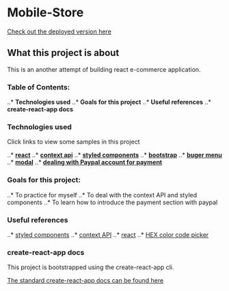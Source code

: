 # Mobile-Store

[Check out the deployed version here](https://mobile-e-commerce-app.netlify.com)

## What this project is about

This is an another attempt of building react e-commerce application.

### Table of Contents:

..* **Technologies used**
..* **Goals for this project**
..* **Useful references**
..* **create-react-app docs**


### Technologies used

Click links to view some samples in this project

..* **[react](https://github.com/amuru0S/Mobile-Store/blob/master/src/components/ProductList.js)**
..* **[context api](https://github.com/amuru0S/Mobile-Store/blob/master/src/context.js)**
..* **[styled components](https://github.com/amuru0S/Mobile-Store/blob/master/src/components/Button.js)**
..* **[bootstrap](https://github.com/amuru0S/Mobile-Store/blob/master/src/components/Cart/CartColumns.js)**
..* **[buger menu](https://github.com/amuru0S/Mobile-Store/blob/master/src/components/Navbar.js)**
..* **[modal](https://github.com/amuru0S/Mobile-Store/blob/master/src/components/Modal.js)**
..* **[dealing with Paypal account for payment](https://github.com/amuru0S/Mobile-Store/blob/master/src/components/Cart/PayPalButton.js)**

### Goals for this project:

..* To practice for myself
..* To deal with the context API and styled components
..* To learn how to introduce the payment section with paypal

### Useful references

..* [styled components](https://www.styled-components.com/)
..* [context API](https://flaviocopes.com/react-context-api/)
..* [react](https://reactjs.org/docs/getting-started.html)
..* [HEX color code picker](https://flatuicolors.com/)

### create-react-app docs

This project is bootstrapped using the create-react-app cli.

[The standard create-react-app docs can be found here]()
